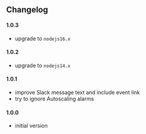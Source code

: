 ## Changelog

#### 1.0.3
- upgrade to `nodejs16.x`

#### 1.0.2
- upgrade to `nodejs14.x`

#### 1.0.1
- improve Slack message text and include event link
- try to ignore Autoscaling alarms

#### 1.0.0
- initial version
